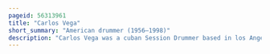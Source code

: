 ```yaml
---
pageid: 56313961
title: "Carlos Vega"
short_summary: "American drummer (1956–1998)"
description: "Carlos Vega was a cuban Session Drummer based in los Angeles best known for his Performances with James taylor. As a part of the L. A. Studio Scene from the late 1970S through the 1990s Vega contributed to a wide Variety of Music during the Rise and Popularity of the California singer-songwriter Movement."
---
```

